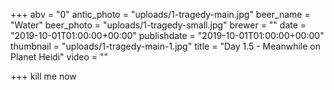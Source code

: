 +++
abv = "0"
antic_photo = "uploads/1-tragedy-main.jpg"
beer_name = "Water"
beer_photo = "uploads/1-tragedy-small.jpg"
brewer = ""
date = "2019-10-01T01:00:00+00:00"
publishdate = "2019-10-01T01:00:00+00:00"
thumbnail = "uploads/1-tragedy-main-1.jpg"
title = "Day 1.5 - Meanwhile on Planet Heidi"
video = ""

+++
kill me now
